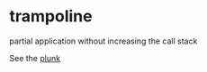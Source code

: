 trampoline
==========

partial application without increasing the call stack

See the [plunk](http://plnkr.co/edit/079svKnLUVtiX0IlS07D?p=info)
